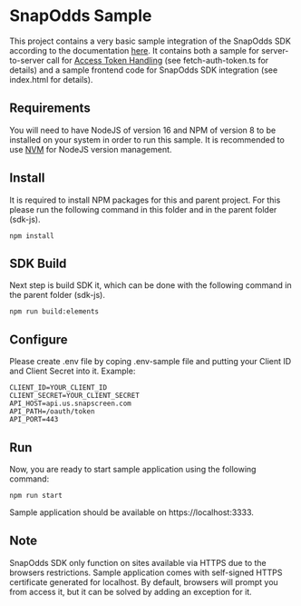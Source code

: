 # SnapOdds Sample

This project contains a very basic sample integration of the SnapOdds SDK according to the documentation
[here](https://docs.snapodds.com/docs/web-sdk/javascript). It contains both a sample for server-to-server
call for [Access Token Handling](https://docs.snapodds.com/docs/web-sdk/javascript/access-token-handling)
(see fetch-auth-token.ts for details) and a sample frontend code for SnapOdds SDK integration
(see index.html for details).

## Requirements

You will need to have NodeJS of version 16 and NPM of version 8 to be installed on your system in order to run this sample.
It is recommended to use [NVM](https://github.com/nvm-sh/nvm) for NodeJS version management.

## Install

It is required to install NPM packages for this and parent project. For this please run the following command in this folder
and in the parent folder (sdk-js).

```
npm install
```

## SDK Build

Next step is build SDK it, which can be done with the following command in the parent folder (sdk-js).

```
npm run build:elements
```

## Configure

Please create .env file by coping .env-sample file and putting your Client ID and Client Secret into it. Example:

```
CLIENT_ID=YOUR_CLIENT_ID
CLIENT_SECRET=YOUR_CLIENT_SECRET
API_HOST=api.us.snapscreen.com
API_PATH=/oauth/token
API_PORT=443

```

## Run

Now, you are ready to start sample application using the following command:

```
npm run start
```

Sample application should be available on https://localhost:3333.

## Note

SnapOdds SDK only function on sites available via HTTPS due to the browsers restrictions. Sample application comes with
self-signed HTTPS certificate generated for localhost. By default, browsers will prompt you from access it, but it can
be solved by adding an exception for it.
